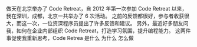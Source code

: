 做天在北京举办了 Code Retreat，自 2012 年第一次参加 Code Retreat 以来，我在深圳，成都，北京一共举办了 6 次活动。
之前的反馈都很好，参与者收获很大，而这一次，一位资深程序员提出了许多反馈和建议。
另外，最近好多朋友问我，如何在企业内部组织 Code Retreat，打造学习氛围，提升编程能力。
这两件事促使我重新思考，Code Retrea
是什么
为什么
怎么做
